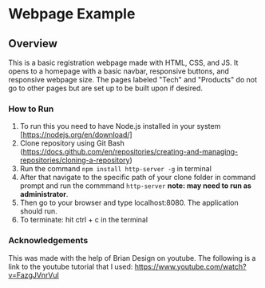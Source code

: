 # Webpage Example

## Overview

This is a basic registration webpage made with HTML, CSS, and JS. It opens to a homepage with a basic navbar, responsive buttons, and responsive webpage size. The pages labeled "Tech" and "Products" do not go to other pages but are set up to be built upon if desired. 

### How to Run

1. To run this you need to have Node.js installed in your system [https://nodejs.org/en/download/]
2. Clone repository using Git Bash (https://docs.github.com/en/repositories/creating-and-managing-repositories/cloning-a-repository)
3. Run the command `npm install http-server -g` in terminal
4. After that navigate to the specific path of your clone folder in command prompt and run the commmand `http-server` **note: may need to run as administrator**.
5. Then go to your browser and type localhost:8080. The application should run.
6. To terminate: hit ctrl + c in the terminal

### Acknowledgements

This was made with the help of Brian Design on youtube. The following is a link to the youtube tutorial that I used: 
https://www.youtube.com/watch?v=FazgJVnrVuI
